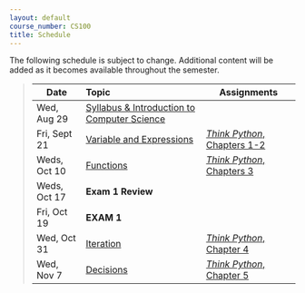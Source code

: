 ```yaml
---
layout: default
course_number: CS100
title: Schedule
---
```


The following schedule is subject to change.
Additional content will be added as it becomes available throughout the semester.


>| **Date**       | **Topic**                        |  **Assignments**                                     |
>| ---------------|:---------------------------------|------------------------------------------------------|
>| Wed, Aug 29    |  [Syllabus & Introduction to Computer Science](lectures/lecture0_intro.pdf)   |                    |
>| Fri, Sept 21   |  [Variable and Expressions](lectures/lecture1_variables_expressions.pdf)      | [*Think Python*, Chapters 1-2](https://greenteapress.com/wp/think-python-2e/)    |
>| Weds, Oct 10   |  [Functions](lectures/lecture3_functions.pdf)                                 | [*Think Python*, Chapters 3](https://greenteapress.com/wp/think-python-2e/)      |
>| Weds, Oct 17   |  **Exam 1 Review**                 |                                          |
>| Fri, Oct 19    |  **EXAM 1**                        |                                          |
>| Wed, Oct 31    |  [Iteration](lectures/lecture2_iteration.pdf)                                 | [*Think Python*, Chapter 4](https://greenteapress.com/wp/think-python-2e/)       |
>| Wed, Nov 7    |  [Decisions](lectures/lecture4_decisions.pdf)                                  | [*Think Python*, Chapter 5](https://greenteapress.com/wp/think-python-2e/)       |

<!--
-->
